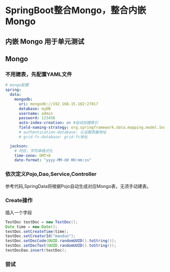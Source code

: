 # SpringBoot整合Mongo，整合内嵌Mongo

## 内嵌 Mongo 用于单元测试



## Mongo 
### 不用建表，先配置YAML文件
```yaml
# mongo配置
spring:
  data:
    mongodb:
      uri: mongodb://192.168.15.102:27017
      database: myDB
      username: admin
      password: 123456
      auto-index-creation: on #自动创建索引
      field-naming-strategy: org.springframework.data.mapping.model.SnakeCaseFieldNamingStrategy # 字段映射关系， 如TestDoc映射为testDod表，creatorId映射为creator_id
      # authentication-database: 认证服务器地址
      # grid-fs-database: grid-fs地址

  jackson:
    # 时区，字符串格式化
    time-zone: GMT+8
    date-format: "yyyy-MM-dd HH:mm:ss"
```
### 依次定义Pojo,Dao,Service,Controller
参考代码,SpringData将根据Pojo自动生成对应Mongo表，无须手动建表。

### Create操作
插入一个字段
```java
TestDoc testDoc = new TestDoc();
Date time = new Date();
testDoc.setCreateTime(time);
testDoc.setCreatorId("maodun");
testDoc.setDocCode(UUID.randomUUID().toString());
testDoc.setDocText(UUID.randomUUID().toString());
testDocDao.insert(testDoc);
```
### 尝试
